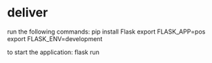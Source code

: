 # deliver


run the following commands:
pip install Flask
export FLASK_APP=pos
export FLASK_ENV=development


to start the application:
flask run